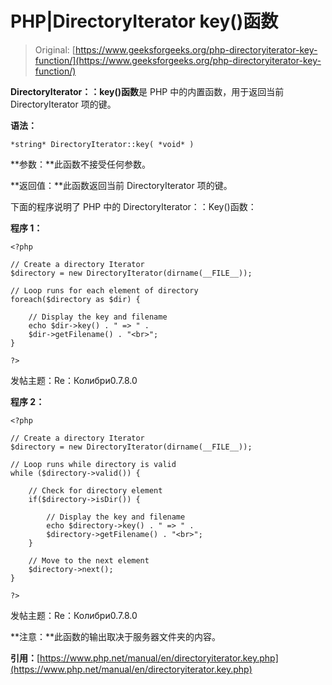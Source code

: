 # PHP|DirectoryIterator key()函数

> Original: [https://www.geeksforgeeks.org/php-directoryiterator-key-function/](https://www.geeksforgeeks.org/php-directoryiterator-key-function/)

**DirectoryIterator：：key()函数**是 PHP 中的内置函数，用于返回当前 DirectoryIterator 项的键。

**语法：**

```
*string* DirectoryIterator::key( *void* )
```

**参数：**此函数不接受任何参数。

**返回值：**此函数返回当前 DirectoryIterator 项的键。

下面的程序说明了 PHP 中的 DirectoryIterator：：Key()函数：

**程序 1：**

```
<?php

// Create a directory Iterator
$directory = new DirectoryIterator(dirname(__FILE__));

// Loop runs for each element of directory
foreach($directory as $dir) {

    // Display the key and filename
    echo $dir->key() . " => " . 
    $dir->getFilename() . "<br>";
}

?>
```

发帖主题：Re：Колибри0.7.8.0

**程序 2：**

```
<?php

// Create a directory Iterator
$directory = new DirectoryIterator(dirname(__FILE__));

// Loop runs while directory is valid
while ($directory->valid()) {

    // Check for directory element
    if($directory->isDir()) {

        // Display the key and filename
        echo $directory->key() . " => " . 
        $directory->getFilename() . "<br>";
    }

    // Move to the next element
    $directory->next();
}

?>
```

发帖主题：Re：Колибри0.7.8.0

**注意：**此函数的输出取决于服务器文件夹的内容。

**引用：**[https://www.php.net/manual/en/directoryiterator.key.php](https://www.php.net/manual/en/directoryiterator.key.php)